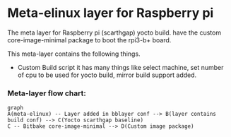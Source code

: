 # Meta-elinux layer for Raspberry pi

The meta layer for Raspberry pi (scarthgap) yocto build.
have the custom core-image-minimal package to boot the rpi3-b+ board.

This meta-layer contains the following things.

 - Custom Build script it has many things like select machine, set number of cpu to be used for yocto build, mirror build support added. 

### Meta-layer flow chart:
```mermaid
graph
A(meta-elinux) -- Layer added in bblayer conf --> B(layer contains build conf) --> C(Yocto scarthgap baseline)
C -- Bitbake core-image-minimal --> D(Custom image package)
```
